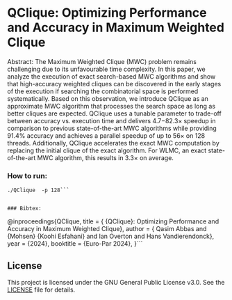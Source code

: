 # QClique: Optimizing Performance and Accuracy in Maximum Weighted Clique
 
Abstract: 
The Maximum Weighted Clique (MWC) problem remains challenging due to its unfavourable time complexity. In this paper, we analyze the execution of exact search-based MWC algorithms and show that high-accuracy weighted cliques can be discovered in the early stages of the execution if searching the combinatorial space is performed systematically. Based on this observation, we introduce QClique as an approximate MWC algorithm that processes the search space as long as better cliques are expected. QClique uses a tunable parameter to trade-off between accuracy vs. execution time and delivers 4.7−82.3× speedup in comparison to previous state-of-the-art MWC algorithms while providing 91.4% accuracy and achieves a parallel speedup of up to 56× on 128 threads. Additionally, QClique accelerates the exact MWC computation by replacing the initial clique of the exact algorithm. For WLMC, an exact state-of-the-art MWC algorithm, this results in 3.3× on average.
 
 
### How to run:
``` g++ -std=c++11 QClique.cpp -fopenmp -o QClique
./QClique  -p 128```
 
 
### Bibtex:
```
@inproceedings{QClique,
  title = { {QClique}: Optimizing Performance and Accuracy in Maximum Weighted Clique}, 
  author = { Qasim Abbas and {Mohsen} {Koohi Esfahani}  and Ian Overton and Hans Vandierendonck},
  year = {2024},
  booktitle = {Euro-Par 2024},
}```

## License

This project is licensed under the GNU General Public License v3.0. See the [LICENSE](LICENSE.txt) file for details.